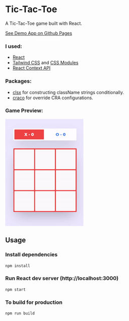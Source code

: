 # Tic-Tac-Toe

A Tic-Tac-Toe game built with React.

[See Demo App on Github Pages](https://kadirboylu.github.io/tic-tac-toe/)

### I used:

- [React](https://reactjs.org/)
- [Tailwind CSS](https://tailwindcss.com/) and [CSS Modules](https://github.com/css-modules/css-modules)
- [React Context API](https://reactjs.org/docs/context.html)

### Packages:

- [clsx](https://www.npmjs.com/package/clsx) for constructing className strings conditionally.
- [craco](https://www.npmjs.com/package/@craco/craco) for override CRA configurations.

### Game Preview:

![tic-tac-toe](https://raw.githubusercontent.com/kadirboylu/tic-tac-toe/master/screenshots/tic-tac-toe.gif)

## Usage

### Install dependencies

```
npm install
```

### Run React dev server (http://localhost:3000)

```
npm start
```

### To build for production

```
npm run build
```
